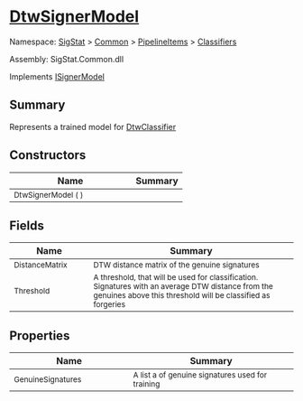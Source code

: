 # [DtwSignerModel](./DtwSignerModel.md)

Namespace: [SigStat]() > [Common](./../../README.md) > [PipelineItems]() > [Classifiers](./README.md)

Assembly: SigStat.Common.dll

Implements [ISignerModel](./../../Pipeline/ISignerModel.md)

## Summary
Represents a trained model for [DtwClassifier](https://github.com/hargitomi97/sigstat/blob/master/docs/md/SigStat/Common/PipelineItems/Classifiers/DtwClassifier.md)

## Constructors

| Name | Summary | 
| --- | --- | 
| <sub>DtwSignerModel (  )</sub><div style="pointer-events:none;cursor:default;"><img width=200 style="max-height:100%;max-width:100%;"/></div>| <sub></sub>| <br>


## Fields

| Name | Summary | 
| --- | --- | 
| <sub>DistanceMatrix</sub><div style="pointer-events:none;cursor:default;"><img width=200 style="max-height:100%;max-width:100%;"/></div>| <sub>DTW distance matrix of the genuine signatures</sub>| <br>
| <sub>Threshold</sub><div style="pointer-events:none;cursor:default;"><img width=200 style="max-height:100%;max-width:100%;"/></div>| <sub>A threshold, that will be used for classification. Signatures with  an average DTW distance from the genuines above this threshold will  be classified as forgeries</sub>| <br>


## Properties

| Name | Summary | 
| --- | --- | 
| <sub>GenuineSignatures</sub><div style="pointer-events:none;cursor:default;"><img width=200 style="max-height:100%;max-width:100%;"/></div>| <sub>A list a of genuine signatures used for training</sub>| <br>


